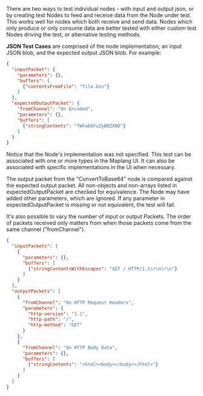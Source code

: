 There are two ways to test individual nodes - with input and output json, or by creating test Nodes to feed and receive data from the Node under test. This works well for nodes which both receive and send data. Nodes which only produce or only consume data are better tested with either custom test Nodes driving the test, or alternative testing methods.

**JSON Test Cases** are comprised of the node implementation, an input JSON blob, and the expected output JSON blob. For example:

```json
{
  "inputPacket": {
    "parameters": {},
    "buffers": [
      {"contentsFromFile": "file.bin"}
    ]
  },
  "expectedOutputPacket": {
    "fromChannel": "On Encoded",
    "parameters": {},
    "buffers": [
      {"stringContents": "TWFwbGFuZyB0ZXN0"}
    ]
  }
}
```

Notice that the Node's implementation was not specified. This test can be associated with one or more types in the Maplang UI. It can also be associated with specific implementations in the UI when necessary.

The output packet from the "ConvertToBase64" node is compared against the expected output packet. All non-objects and non-arrays listed in expectedOutputPacket are checked for equivalence. The Node may have added other parameters, which are ignored. If any parameter in expectedOutputPacket is missing or not equivalent, the test will fail. 

It's also possible to vary the number of input or output Packets. The order of packets received only matters from when those packets come from the same channel ("fromChannel").

```json
{
  "inputPackets": [
    {
      "parameters": {},
      "buffers": [
        {"stringContentsWithEscapes": "GET / HTTP/1.1\r\n\r\n"}
      ]
    }
  ],
  "outputPackets": [
    {
      "fromChannel": "On HTTP Request Headers",
      "parameters": {
        "http-version": "1.1",
        "http-path": "/",
        "http-method": "GET"
      }
    },
    {
      "fromChannel": "On HTTP Body Data",
      "parameters": {},
      "buffers": [
        {"stringContents": "<html><body></body></html>"}
      ]
    }
  ]
}
```

